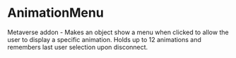 # AnimationMenu
Metaverse addon - Makes an object show a menu when clicked to allow the user to display a specific animation. Holds up to 12 animations and remembers last user selection upon disconnect.
